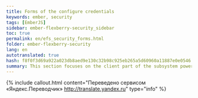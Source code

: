 ```yaml
--- 
title: Forms of the configure credentials 
keywords: ember, security 
tags: [EmberJS] 
sidebar: ember-flexberry-security_sidebar 
toc: true 
permalink: en/efs_security_forms.html 
folder: ember-flexberry-security 
lang: en 
autotranslated: true 
hash: f8f0f3d69a922a023db8aed9e130c32b98c925eb265a5d60960a11887e0e0546 
summary: This section focuses on the client part of the subsystem powers and change audit data. 
---
```



{% include callout.html content="Переведено сервисом «Яндекс.Переводчик» <http://translate.yandex.ru>" type="info" %}